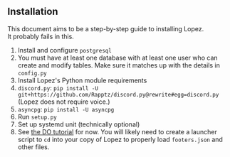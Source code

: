 Installation
---
This document aims to be a step-by-step guide to installing Lopez.  
It probably fails in this.

1. Install and configure `postgresql`
  1. You must have at least one database with at least one user who can create and modify tables. Make sure it matches up with the details in `config.py`
2. Install Lopez's Python module requirements
  1. `discord.py`: `pip install -U git+https://github.com/Rapptz/discord.py@rewrite#egg=discord.py` (Lopez does not require voice.)
  2. `asyncpg`: `pip install -U asyncpg`
2. Run `setup.py`
3. Set up systemd unit (technically optional)
  1. See [the DO tutorial](https://www.digitalocean.com/community/tutorials/how-to-use-systemctl-to-manage-systemd-services-and-units) for now. You will likely need to create a launcher script to `cd` into your copy of Lopez to properly load `footers.json` and other files.